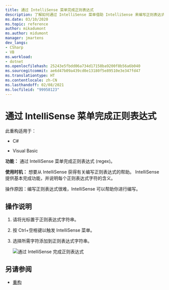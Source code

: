 ```yaml
---
title: 通过 IntelliSense 菜单完成正则表达式
description: 了解如何通过 IntelliSense 菜单借助 IntelliSense 来编写正则表达式。
ms.date: 03/10/2020
ms.topic: reference
author: mikadumont
ms.author: midumont
manager: jmartens
dev_langs:
- CSharp
- VB
ms.workload:
- dotnet
ms.openlocfilehash: 25243e5fbdd06a734d17158ba9200f8b56a6b040
ms.sourcegitcommit: ae6d47b09a439cd0e13180f5e89510e3e347fd47
ms.translationtype: HT
ms.contentlocale: zh-CN
ms.lasthandoff: 02/08/2021
ms.locfileid: "99958123"
---
```

# <a name="regex-completion-through-intellisense-menu"></a>通过 IntelliSense 菜单完成正则表达式

此重构适用于：

- C#

- Visual Basic

**功能：** 通过 IntelliSense 菜单完成正则表达式 (regex)。

**使用时机：** 想要从 IntelliSense 获得有关编写正则表达式的帮助。 IntelliSense 提供基本完成功能，并说明每个正则表达式字符的含义。 

操作原因：编写正则表达式很难，IntelliSense 可以帮助你进行编写。

## <a name="how-to"></a>操作说明

1. 请将光标置于正则表达式字符串。
2. 按 Ctrl+空格键以触发 IntelliSense 菜单。
3. 选择所需字符添加到正则表达式字符串。

   ![通过 IntelliSense 完成正则表达式](../media/regex-completion-intellisense.png)

## <a name="see-also"></a>另请参阅

- [重构](../refactoring-in-visual-studio.md)
